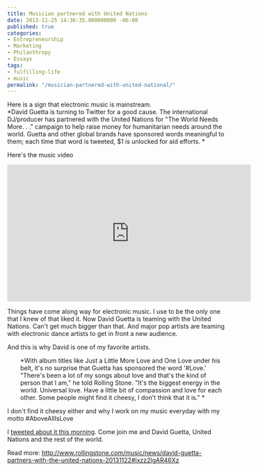 ```yaml
---
title: Musician partnered with United Nations
date: 2013-11-25 14:36:35.000000000 -06:00
published: true
categories:
- Entrepreneurship
- Marketing
- Philanthropy
- Essays
tags:
- fulfilling-life
- music
permalink: "/musician-partnered-with-united-national/"
---
```

Here is a sign that electronic music is mainstream.<br />
 *David Guetta is turning to Twitter for a good cause. The international DJ/producer has partnered with the United Nations for "The World Needs More. . ." campaign to help raise money for humanitarian needs around the world. Guetta and other global brands have sponsored words meaningful to them; each time that word is tweeted, $1 is unlocked for aid efforts. *

Here's the music video

<iframe width="560" height="315" src="https://www.youtube.com/embed/PwIVlVUvQEI" frameborder="0" allow="autoplay; encrypted-media" allowfullscreen></iframe>

Things have come along way for electronic music. I use to be the only one that I knew of that liked it. Now David Guetta is teaming with the United Nations. Can't get much bigger than that. And major pop artists are teaming with electronic dance artists to get in front a new audience.

And this is why David is one of my favorite artists.</p>
<p style="padding-left: 30px;"> *With album titles like Just a Little More Love and One Love under his belt, it's no surprise that Guetta has sponsored the word '#Love.' "There's been a lot of my songs about love and that's the kind of person that I am," he told Rolling Stone. "It's the biggest energy in the world. Universal love. Have a little bit of compassion and love for each other. Some people might find it cheesy, I don't think that it is." *

I don't find it cheesy either and why I work on my music everyday with my motto #AboveAllIsLove

I <a href="https://x.com/ChrisSherrod/status/405004196577280001">tweeted about it this morning</a>. Come join me and David Guetta, United Nations and the rest of the world.

Read more: <a href="http://www.rollingstone.com/music/news/david-guetta-partners-with-the-united-nations-20131122#ixzz2lgAR46Xz">http://www.rollingstone.com/music/news/david-guetta-partners-with-the-united-nations-20131122#ixzz2lgAR46Xz</a></p>
